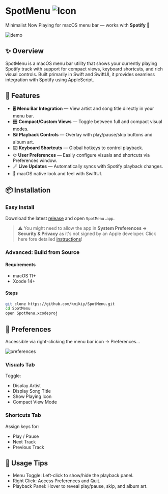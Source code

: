 # SpotMenu ![Icon](https://github.com/user-attachments/assets/704ed30e-3995-4bf0-b33d-07e0291bc027)

Minimalist Now Playing for macOS menu bar — works with **Spotify** 🎵

![demo](https://github.com/user-attachments/assets/4b6b8e15-7180-44f1-abf7-796566a02fbb)

## ✨ Overview

SpotMenu is a macOS menu bar utility that shows your currently playing Spotify track with support for compact views, keyboard shortcuts, and rich visual controls. Built primarily in Swift and SwiftUI, it provides seamless integration with Spotify using AppleScript.

## 🔧 Features

- 🖥️ **Menu Bar Integration** — View artist and song title directly in your menu bar.
- 🎛️ **Compact/Custom Views** — Toggle between full and compact visual modes.
- 🖼️ **Playback Controls** — Overlay with play/pause/skip buttons and album art.
- ⌨️ **Keyboard Shortcuts** — Global hotkeys to control playback.
- ⚙️ **User Preferences** — Easily configure visuals and shortcuts via Preferences window.
- 🪄 **Live Updates** — Automatically syncs with Spotify playback changes.
- 🍎 macOS native look and feel with SwiftUI.

## 📦 Installation

### Easy Install

Download the latest [release](https://github.com/kmikiy/SpotMenu/releases) and open `SpotMenu.app`.

> ⚠️ You might need to allow the app in **System Preferences → Security & Privacy** as it's not signed by an Apple developer. Click here fore detailed [instructions](https://support.apple.com/kb/PH25088?locale=en_US)!

### Advanced: Build from Source

#### Requirements

- macOS 11+
- Xcode 14+

#### Steps

```bash
git clone https://github.com/kmikiy/SpotMenu.git
cd SpotMenu
open SpotMenu.xcodeproj
```

## 🎨 Preferences

Accessible via right-clicking the menu bar icon → Preferences…

![preferences](https://github.com/user-attachments/assets/bfa41f55-5eb2-4a89-998b-f4726927dd2c)

### Visuals Tab

Toggle:

- Display Artist
- Display Song Title
- Show Playing Icon
- Compact View Mode

### Shortcuts Tab

Assign keys for:

- Play / Pause
- Next Track
- Previous Track

## 🧠 Usage Tips

- Menu Toggle: Left-click to show/hide the playback panel.
- Right Click: Access Preferences and Quit.
- Playback Panel: Hover to reveal play/pause, skip, and album art.
